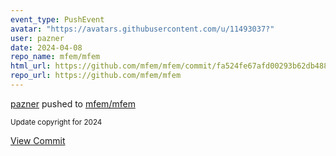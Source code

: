 ```yaml
---
event_type: PushEvent
avatar: "https://avatars.githubusercontent.com/u/11493037?"
user: pazner
date: 2024-04-08
repo_name: mfem/mfem
html_url: https://github.com/mfem/mfem/commit/fa524fe67afd00293b62db488b32f2f6fa12b9c2
repo_url: https://github.com/mfem/mfem
---
```


<a href='https://github.com/pazner' target='_blank'>pazner</a> pushed to <a href='https://github.com/mfem/mfem' target='_blank'>mfem/mfem</a>

<small>Update copyright for 2024</small>

<a href='https://github.com/mfem/mfem/commit/fa524fe67afd00293b62db488b32f2f6fa12b9c2' target='_blank'>View Commit</a>